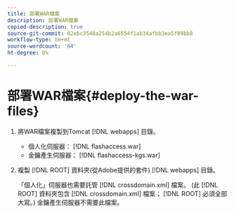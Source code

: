 ```yaml
---
title: 部署WAR檔案
description: 部署WAR檔案
copied-description: true
source-git-commit: 02ebc3548a254b2a6554f1ab34afbb3ea5f09bb8
workflow-type: tm+mt
source-wordcount: '64'
ht-degree: 0%

---
```


# 部署WAR檔案{#deploy-the-war-files}

1. 將WAR檔案複製到Tomcat [!DNL webapps] 目錄。

   * 個人化伺服器： [!DNL flashaccess.war]
   * 金鑰產生伺服器： [!DNL flashaccess-kgs.war]

1. 複製 [!DNL ROOT] 資料夾(從Adobe提供的套件) [!DNL webapps] 目錄。

   「個人化」伺服器也需要託管 [!DNL crossdomain.xml] 檔案。 (此 [!DNL ROOT] 資料夾包含 [!DNL crossdomain.xml] 檔案； [!DNL ROOT] 必須全部大寫。) 金鑰產生伺服器不需要此檔案。
